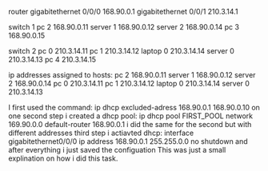 router gigabitethernet 0/0/0 168.90.0.1
gigabitethernet 0/0/1 210.3.14.1

switch 1
pc 2 168.90.0.11
server 1 168.90.0.12
server 2 168.90.0.14
pc 3 168.90.0.15


switch 2
pc 0 210.3.14.11
pc 1 210.3.14.12
laptop 0 210.3.14.14
server 0 210.3.14.13
pc 4 210.3.14.15


ip addresses assigned to hosts:
pc 2 168.90.0.11
server 1 168.90.0.12
server 2 168.90.0.14
pc 0 210.3.14.11
pc 1 210.3.14.12
laptop 0 210.3.14.14
server 0 210.3.14.13



I first used the command: ip dhcp excluded-adress 168.90.0.1 168.90.0.10 on one 
second step i created a dhcp pool: ip dhcp pool FIRST_POOL network 169.90.0.0 default-router 168.90.0.1  i did the same for the second but with different addresses
third step i actiavted dhcp: interface gigabitethernet0/0/0 ip address 168.90.0.1 255.255.0.0 no shutdown 
and after everything i just saved the configuation
This was just a small explination on how i did this task.